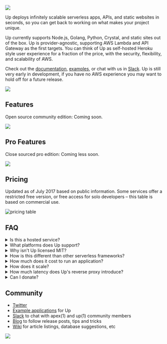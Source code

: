 ![](https://dl.dropboxusercontent.com/u/6396913/Apex/Up/Readme/title-fs8.png)

Up deploys infinitely scalable serverless apps, APIs, and static websites in seconds, so you can get back to working on what makes your project unique.

Up currently supports Node.js, Golang, Python, Crystal, and static sites out of the box. Up is provider-agnostic, supporting AWS Lambda and API Gateway as the first targets. You can think of Up as self-hosted Heroku style user experience for a fraction of the price, with the security, flexibility, and scalability of AWS.

Check out the [documentation](docs), [examples](https://github.com/apex/up-examples), or chat with us in [Slack](https://apex-dev.azurewebsites.net/). Up is still very early in development, if you have no AWS experience you may want to hold off for a future release.

![](https://dl.dropboxusercontent.com/u/6396913/Apex/Up/Readme/screen-koa-fs8.png)

## Features

Open source community edition: Coming soon.

![](https://dl.dropboxusercontent.com/u/6396913/Apex/Up/Readme/up-features-community-fs8.png)

## Pro Features

Close sourced pro edition: Coming less soon.

![](https://dl.dropboxusercontent.com/u/6396913/Apex/Up/Readme/up-features-pro-fs8.png)

## Pricing

Updated as of July 2017 based on public information. Some services offer a restricted free version, or free access for solo developers – this table is based on commercial use.

![pricing table](https://dl.dropboxusercontent.com/u/6396913/Apex/Up/Readme/pricing.png)

## FAQ

<details>
  <summary>Is this a hosted service?</summary>
  <p>There are currently no plans for a hosted version. Up lets you deploy applications to your own AWS account for isolation, security, and longevity, don't worry about a startup going out of business.</p>
</details>

<details>
  <summary>What platforms does Up support?</summary>
  <p>Currently AWS via API Gateway and Lambda are supported, this is the focus until Up is nearing feature completion, after which additional providers such as GCP and Azure will be added.</p>
</details>

<details>
  <summary>Why isn't Up licensed MIT?</summary>
  <p>Up is licensed in such a way that myself as an independent developer can continue to improve the product and provide support. Commercial customers receive access to a premium version of Up with additional features, priority support for bugfixes, and of course knowing that the project will stick around! Up saves your team countless hours maintaining infrastructure and custom tooling, so you can get back to what makes your company and products unique.</p>
</details>

<details>
  <summary>How is this different than other serverless frameworks?</summary>
  <p>Most of the AWS Lambda based tools are function-oriented, while Up abstracts this away entirely. Up does not use framework "shims", the servers that you run using Up are regular HTTP servers and require no code changes for Lambda compatibility.</p>
</details>

<details>
  <summary>How much does it cost to run an application?</summary>
  <p>AWS API Gateway provides 1 million free requests per month, so there's a good chance you won't have to pay anything at all. Beyond that view the <a href="https://aws.amazon.com/api-gateway/pricing/">AWS Pricing</a> for more information.</p>
</details>

<details>
  <summary>How does it scale?</summary>
  <p>Up scales to fit your traffic on-demand, you don't have to do anything beyond deploying your code. There's no restriction on the number of concurrent instances, apps, custom domains and so on.</p>
</details>

<details>
  <summary>How much latency does Up's reverse proxy introduce?</summary>
  <p>With a 512mb Lambda function Up introduces an average of around 500µs (microseconds) per request.</p>
</details>

<details>
  <summary>Can I donate?</summary>
  <p>Yes you can! Head over to the <a href="https://opencollective.com/apex-up">OpenCollective</a> page. Any donations are greatly appreciated and help me focus more on Up's implementation, documentation, and examples. If you're using the free OSS version for personal or commercial use please consider giving back, even a few bucks buys a coffee :).</p>
</details>

## Community

- [Twitter](https://twitter.com/tjholowaychuk)
- [Example applications](https://github.com/apex/up-examples) for Up
- [Slack](https://apex-dev.azurewebsites.net/) to chat with apex(1) and up(1) community members
- [Blog](https://blog.apex.sh/) to follow release posts, tips and tricks
- [Wiki](https://github.com/apex/up/wiki) for article listings, database suggestions, etc

<a href="https://apex.sh"><img src="http://tjholowaychuk.com:6000/svg/sponsor"></a>
